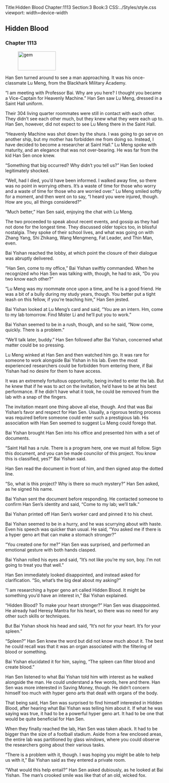 Title:Hidden Blood 
Chapter:1113 
Section:3 
Book:3 
CSS:../Styles/style.css 
viewport: width=device-width
  
## Hidden Blood
### Chapter 1113 
<figure>
	<img src="../Images/gem.gif" alt="gem" id="gem" width="120" height="60" />
</figure>
  

  
  Han Sen turned around to see a man approaching. It was his once-classmate Lu Meng, from the Blackhark Military Academy.

“I am meeting with Professor Bai. Why are you here? I thought you became a Vice-Captain for Heavenly Machine.” Han Sen saw Lu Meng, dressed in a Saint Hall uniform.

Their 304 living quarter roommates were still in contact with each other. They didn’t see each other much, but they knew what they were each up to. Han Sen, however, did not expect to see Lu Meng there in the Saint Hall.

“Heavenly Machine was shot down by the shura. I was going to go serve on another ship, but my mother has forbidden me from doing so. Instead, I have decided to become a researcher at Saint Hall.” Lu Meng spoke with maturity, and an elegance that was not over-bearing. He was far from the kid Han Sen once knew.

“Something that big occurred? Why didn’t you tell us?” Han Sen looked legitimately shocked.

“Well, had I died, you’d have been informed. I walked away fine, so there was no point in worrying others. It’s a waste of time for those who worry and a waste of time for those who are worried over.” Lu Meng smiled softly for a moment, and then went on to say, “I heard you were injured, though. How are you, all things considered?”

“Much better,” Han Sen said, enjoying the chat with Lu Meng.

The two proceeded to speak about recent events, and gossip as they had not done for the longest time. They discussed older topics too, in blissful nostalgia. They spoke of their school lives, and what was going on with Zhang Yang, Shi Zhikang, Wang Mengmeng, Fat Leader, and Thin Man, even.

Bai Yishan reached the lobby, at which point the closure of their dialogue was abruptly delivered.

“Han Sen, come to my office,” Bai Yishan swiftly commanded. When he recognized who Han Sen was talking with, though, he had to ask, “Do you two know each other?”

“Lu Meng was my roommate once upon a time, and he is a good friend. He was a bit of a bully during my study years, though. You better put a tight leash on this fellow, if you’re teaching him,” Han Sen jested.

Bai Yishan looked at Lu Meng’s card and said, “You are an intern. Hm, come to my lab tomorrow. Find Mister Li and he’ll put you to work.”

Bai Yishan seemed to be in a rush, though, and so he said, “Now come, quickly. There is a problem.”

“We’ll talk later, buddy.” Han Sen followed after Bai Yishan, concerned what matter could be so pressing.

Lu Meng winked at Han Sen and then watched him go. It was rare for someone to work alongside Bai Yishan in his lab. Even the most experienced researchers could be forbidden from entering there, if Bai Yishan had no desire for them to have access.

It was an extremely fortuitous opportunity, being invited to enter the lab. But he knew that if he was to act on the invitation, he’d have to be at his best performance. If he didn’t have what it took, he could be removed from the lab with a snap of the fingers.

The invitation meant one thing above all else, though. And that was Bai Yishan’s favor and respect for Han Sen. Usually, a rigorous testing process was required before someone could enter such a prestigious lab. His association with Han Sen seemed to suggest Lu Meng could forego that.

Bai Yishan brought Han Sen into his office and presented him with a set of documents.

“Saint Hall has a rule. There is a program here, one we must all follow. Sign this document, and you can be made councilor of this project. You know this is classified, yes?” Bai Yishan said.

Han Sen read the document in front of him, and then signed atop the dotted line.

“So, what is this project? Why is there so much mystery?” Han Sen asked, as he signed his name.

Bai Yishan sent the document before responding. He contacted someone to confirm Han Sen’s identity and said, “Come to my lab; we’ll talk.”

Bai Yishan printed off Han Sen’s worker card and pinned it to his chest.

Bai Yishan seemed to be in a hurry, and he was scurrying about with haste. Even his speech was quicker than usual. He said, “You asked me if there is a hyper geno art that can make a stomach stronger?”

“You created one for me?” Han Sen was surprised, and performed an emotional gesture with both hands clasped.

Bai Yishan rolled his eyes and said, “It’s not like you’re my son, boy. I’m not going to treat you that well.”

Han Sen immediately looked disappointed, and instead asked for clarification. “So, what’s the big deal about my asking?”

“I am researching a hyper geno art called Hidden Blood. It might be something you’d have an interest in,” Bai Yishan explained.

“Hidden Blood? To make your heart stronger?” Han Sen was disappointed. He already had Heresy Mantra for his heart, so there was no need for any other such skills or techniques.

But Bai Yishan shook his head and said, “It’s not for your heart. It’s for your spleen.”

“Spleen?” Han Sen knew the word but did not know much about it. The best he could recall was that it was an organ associated with the filtering of blood or something.

Bai Yishan elucidated it for him, saying, “The spleen can filter blood and create blood.”

Han Sen listened to what Bai Yishan told him with interest as he walked alongside the man. He could understand a few words, here and there. Han Sen was more interested in Saving Money, though. He didn’t concern himself too much with hyper geno arts that dealt with organs of the body.

That being said, Han Sen was surprised to find himself interested in Hidden Blood, after hearing what Bai Yishan was telling him about it. If what he was saying was true, it had to be a powerful hyper geno art. It had to be one that would be quite beneficial for Han Sen.

When they finally reached the lab, Han Sen was taken aback. It had to be bigger than the size of a football stadium. Aside from a few enclosed areas, the entire lab was partitioned by glass windows, where you could observe the researchers going about their various tasks.

“There is a problem with it, though. I was hoping you might be able to help us with it,” Bai Yishan said as they entered a private room.

“What would this help entail?” Han Sen asked dubiously, as he looked at Bai Yishan. The man’s crooked smile was like that of an old, wicked fox.
